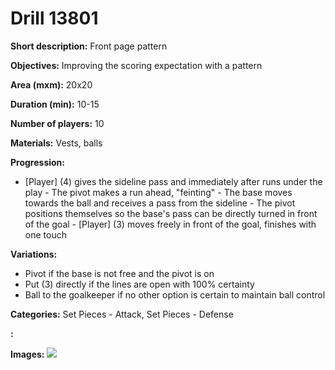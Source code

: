 # Drill 13801

**Short description:**
Front page pattern

**Objectives:**
Improving the scoring expectation with a pattern

**Area (mxm):**
20x20

**Duration (min):**
10-15

**Number of players:**
10

**Materials:**
Vests, balls

**Progression:**
- [Player] (4) gives the sideline pass and immediately after runs under the play - The pivot makes a run ahead, "feinting" - The base moves towards the ball and receives a pass from the sideline - The pivot positions themselves so the base's pass can be directly turned in front of the goal - [Player] (3) moves freely in front of the goal, finishes with one touch

**Variations:**
- Pivot if the base is not free and the pivot is on
- Put (3) directly if the lines are open with 100% certainty
- Ball to the goalkeeper if no other option is certain to maintain ball control

**Categories:**
Set Pieces - Attack, Set Pieces - Defense

**:**


**Images:**
![](https://www.coachingfutsal.com/\images\c333f9d0-81a7-4da9-94e2-f9bfa323c18c_sivurajakuvio_1.jpg)

